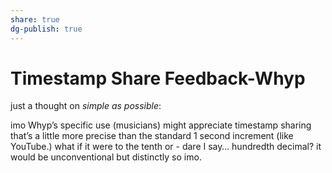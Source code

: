 ```yaml
---
share: true
dg-publish: true
---
```

# Timestamp Share Feedback-Whyp

just a thought on *simple as possible*:

imo Whyp’s specific use (musicians) might appreciate timestamp sharing that’s a little more precise than the standard 1 second increment (like YouTube.) what if it were to the tenth or - dare I say… hundredth decimal? it would be unconventional but distinctly so imo.